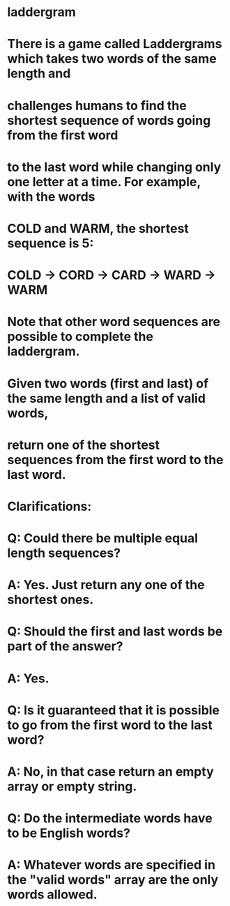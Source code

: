 # laddergram

# There is a game called Laddergrams which takes two words of the same length and
# challenges humans to find the shortest sequence of words going from the first word
# to the last word while changing only one letter at a time. For example, with the words 
# COLD and WARM, the shortest sequence is 5:
# COLD -> CORD -> CARD -> WARD -> WARM
# Note that other word sequences are possible to complete the laddergram.
# Given two words (first and last) of the same length and a list of valid words,
# return one of the shortest sequences from the first word to the last word.

# Clarifications:
# Q: Could there be multiple equal length sequences?
# A: Yes. Just return any one of the shortest ones.
# Q: Should the first and last words be part of the answer?
# A: Yes.
# Q: Is it guaranteed that it is possible to go from the first word to the last word?
# A: No, in that case return an empty array or empty string.
# Q: Do the intermediate words have to be English words?
# A: Whatever words are specified in the "valid words" array are the only words allowed.
